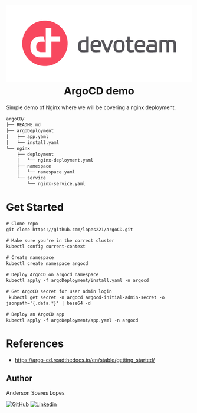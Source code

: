 <h1 align="center">
  <br>
<img src="docs/images/dev_logo_rvb.png"  alt="accessibility text">
  <br>
  ArgoCD demo
  
  <br>
</h1>


Simple demo of Nginx where we will be covering a nginx deployment.

```
argoCD/
├── README.md
├── argoDeployment
│   ├── app.yaml
│   └── install.yaml
└── nginx
    ├── deployment
    │   └── nginx-deployment.yaml
    ├── namespace
    │   └── namespace.yaml
    └── service
        └── nginx-service.yaml
```

# Get Started

```
# Clone repo
git clone https://github.com/lopes221/argoCD.git
```

```
# Make sure you're in the correct cluster
kubectl config current-context
```

```
# Create namespace
kubectl create namespace argocd
```

```
# Deploy ArgoCD on argocd namespace
kubectl apply -f argoDeployment/install.yaml -n argocd
```

```
# Get ArgoCD secret for user admin login
 kubectl get secret -n argocd argocd-initial-admin-secret -o jsonpath='{.data.*}' | base64 -d
```


```
# Deploy an ArgoCD app
kubectl apply -f argoDeployment/app.yaml -n argocd
```


# References
-   https://argo-cd.readthedocs.io/en/stable/getting_started/


## Author

Anderson Soares Lopes

[![GitHub](https://skillicons.dev/icons?i=github)](https://github.com/lopes221)
[![Linkedin](https://skillicons.dev/icons?i=linkedin)](https://www.linkedin.com/in/andersonsoaresl/)